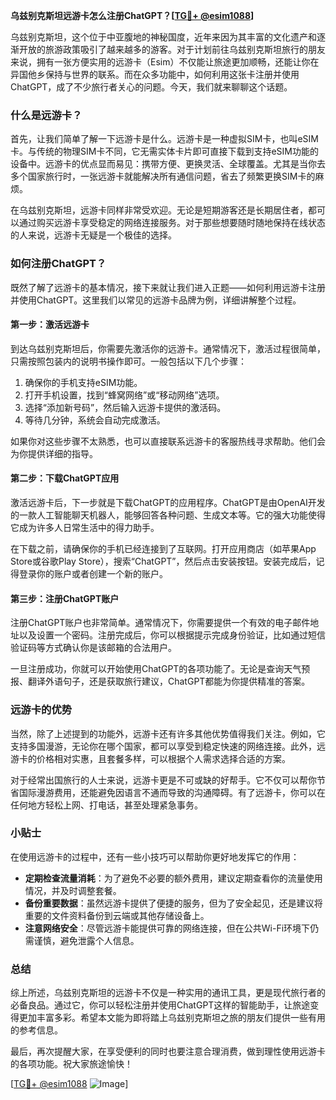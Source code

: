 **乌兹别克斯坦远游卡怎么注册ChatGPT？[[TG💪+ @esim1088](https://t.me/s/esim1088)]**

乌兹别克斯坦，这个位于中亚腹地的神秘国度，近年来因为其丰富的文化遗产和逐渐开放的旅游政策吸引了越来越多的游客。对于计划前往乌兹别克斯坦旅行的朋友来说，拥有一张方便实用的远游卡（Esim）不仅能让旅途更加顺畅，还能让你在异国他乡保持与世界的联系。而在众多功能中，如何利用这张卡注册并使用ChatGPT，成了不少旅行者关心的问题。今天，我们就来聊聊这个话题。

### 什么是远游卡？

首先，让我们简单了解一下远游卡是什么。远游卡是一种虚拟SIM卡，也叫eSIM卡。与传统的物理SIM卡不同，它无需实体卡片即可直接下载到支持eSIM功能的设备中。远游卡的优点显而易见：携带方便、更换灵活、全球覆盖。尤其是当你去多个国家旅行时，一张远游卡就能解决所有通信问题，省去了频繁更换SIM卡的麻烦。

在乌兹别克斯坦，远游卡同样非常受欢迎。无论是短期游客还是长期居住者，都可以通过购买远游卡享受稳定的网络连接服务。对于那些想要随时随地保持在线状态的人来说，远游卡无疑是一个极佳的选择。

### 如何注册ChatGPT？

既然了解了远游卡的基本情况，接下来就让我们进入正题——如何利用远游卡注册并使用ChatGPT。这里我们以常见的远游卡品牌为例，详细讲解整个过程。

#### 第一步：激活远游卡

到达乌兹别克斯坦后，你需要先激活你的远游卡。通常情况下，激活过程很简单，只需按照包装内的说明书操作即可。一般包括以下几个步骤：

1. 确保你的手机支持eSIM功能。
2. 打开手机设置，找到“蜂窝网络”或“移动网络”选项。
3. 选择“添加新号码”，然后输入远游卡提供的激活码。
4. 等待几分钟，系统会自动完成激活。

如果你对这些步骤不太熟悉，也可以直接联系远游卡的客服热线寻求帮助。他们会为你提供详细的指导。

#### 第二步：下载ChatGPT应用

激活远游卡后，下一步就是下载ChatGPT的应用程序。ChatGPT是由OpenAI开发的一款人工智能聊天机器人，能够回答各种问题、生成文本等。它的强大功能使得它成为许多人日常生活中的得力助手。

在下载之前，请确保你的手机已经连接到了互联网。打开应用商店（如苹果App Store或谷歌Play Store），搜索“ChatGPT”，然后点击安装按钮。安装完成后，记得登录你的账户或者创建一个新的账户。

#### 第三步：注册ChatGPT账户

注册ChatGPT账户也非常简单。通常情况下，你需要提供一个有效的电子邮件地址以及设置一个密码。注册完成后，你可以根据提示完成身份验证，比如通过短信验证码等方式确认你是该邮箱的合法用户。

一旦注册成功，你就可以开始使用ChatGPT的各项功能了。无论是查询天气预报、翻译外语句子，还是获取旅行建议，ChatGPT都能为你提供精准的答案。

### 远游卡的优势

当然，除了上述提到的功能外，远游卡还有许多其他优势值得我们关注。例如，它支持多国漫游，无论你在哪个国家，都可以享受到稳定快速的网络连接。此外，远游卡的价格相对实惠，且套餐多样，可以根据个人需求选择合适的方案。

对于经常出国旅行的人士来说，远游卡更是不可或缺的好帮手。它不仅可以帮你节省国际漫游费用，还能避免因语言不通而导致的沟通障碍。有了远游卡，你可以在任何地方轻松上网、打电话，甚至处理紧急事务。

### 小贴士

在使用远游卡的过程中，还有一些小技巧可以帮助你更好地发挥它的作用：

- **定期检查流量消耗**：为了避免不必要的额外费用，建议定期查看你的流量使用情况，并及时调整套餐。
- **备份重要数据**：虽然远游卡提供了便捷的服务，但为了安全起见，还是建议将重要的文件资料备份到云端或其他存储设备上。
- **注意网络安全**：尽管远游卡能提供可靠的网络连接，但在公共Wi-Fi环境下仍需谨慎，避免泄露个人信息。

### 总结

综上所述，乌兹别克斯坦的远游卡不仅是一种实用的通讯工具，更是现代旅行者的必备良品。通过它，你可以轻松注册并使用ChatGPT这样的智能助手，让旅途变得更加丰富多彩。希望本文能为即将踏上乌兹别克斯坦之旅的朋友们提供一些有用的参考信息。

最后，再次提醒大家，在享受便利的同时也要注意合理消费，做到理性使用远游卡的各项功能。祝大家旅途愉快！

[[TG💪+ @esim1088](https://t.me/s/esim1088) ![Image](https://i.postimg.cc/4NQfJmqS/Snipaste-2025-05-13-00-14-12.png)]